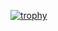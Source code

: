 [![trophy](https://github-profile-trophy.vercel.app/?username=rohhyungwoo)](https://github.com/ryo-ma/github-profile-trophy)
